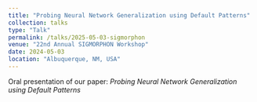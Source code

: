 ```yaml
---
title: "Probing Neural Network Generalization using Default Patterns"
collection: talks
type: "Talk"
permalink: /talks/2025-05-03-sigmorphon
venue: "22nd Annual SIGMORPHON Workshop"
date: 2024-05-03
location: "Albuquerque, NM, USA"
---
```


Oral presentation of our paper: _Probing Neural Network Generalization using Default Patterns_
